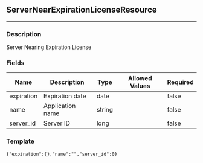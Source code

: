 ## ServerNearExpirationLicenseResource
---
### Description
Server Nearing Expiration License
### Fields
| Name | Description | Type | Allowed Values | Required |
| ---- | ----------- | ---- | -------------- | -------- |
| expiration | Expiration date | date |  | false |
| name | Application name | string |  | false |
| server_id | Server ID | long |  | false |
### Template
```
{"expiration":{},"name":"","server_id":0}
```
